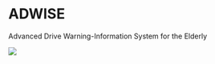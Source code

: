# ADWISE
Advanced Drive Warning-Information System for the Elderly

![](http://i.imgur.com/PrqGzAR.png)
